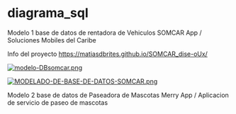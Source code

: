 # diagrama_sql

Modelo 1  base de datos de rentadora de Vehiculos SOMCAR App / Soluciones Mobiles del Caribe

Info del proyecto
https://matiasdbrites.github.io/SOMCAR_dise-oUx/

[![modelo-DBsomcar.png](https://i.postimg.cc/1tzB1Cdz/modelo-DBsomcar.png)](https://postimg.cc/Ff23jZNt)

[![MODELADO-DE-BASE-DE-DATOS-SOMCAR.png](https://i.postimg.cc/KvQnxrnk/MODELADO-DE-BASE-DE-DATOS-SOMCAR.png)](https://postimg.cc/2VbqxW9r)

Modelo 2  base de datos de Paseadora de Mascotas Merry App / Aplicacion de servicio de paseo de mascotas

